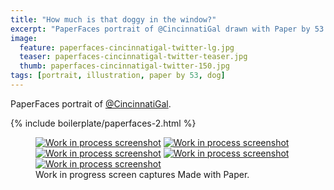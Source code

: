 ```yaml
---
title: "How much is that doggy in the window?"
excerpt: "PaperFaces portrait of @CincinnatiGal drawn with Paper by 53 on an iPad."
image: 
  feature: paperfaces-cincinnatigal-twitter-lg.jpg
  teaser: paperfaces-cincinnatigal-twitter-teaser.jpg
  thumb: paperfaces-cincinnatigal-twitter-150.jpg
tags: [portrait, illustration, paper by 53, dog]
---
```


PaperFaces portrait of [@CincinnatiGal](http://twitter.com/CincinnatiGal).

{% include boilerplate/paperfaces-2.html %}

<figure class="third">
  <a href="{{ site.url }}/images/paperfaces-cincinnatigal-process-1-lg.jpg"><img src="{{ site.url }}/images/paperfaces-cincinnatigal-process-1-600.jpg" alt="Work in process screenshot"></a>
  <a href="{{ site.url }}/images/paperfaces-cincinnatigal-process-2-lg.jpg"><img src="{{ site.url }}/images/paperfaces-cincinnatigal-process-2-600.jpg" alt="Work in process screenshot"></a>
  <a href="{{ site.url }}/images/paperfaces-cincinnatigal-process-3-lg.jpg"><img src="{{ site.url }}/images/paperfaces-cincinnatigal-process-3-600.jpg" alt="Work in process screenshot"></a>
  <a href="{{ site.url }}/images/paperfaces-cincinnatigal-process-4-lg.jpg"><img src="{{ site.url }}/images/paperfaces-cincinnatigal-process-4-600.jpg" alt="Work in process screenshot"></a>
  <a href="{{ site.url }}/images/paperfaces-cincinnatigal-process-5-lg.jpg"><img src="{{ site.url }}/images/paperfaces-cincinnatigal-process-5-600.jpg" alt="Work in process screenshot"></a>
  <figcaption>Work in progress screen captures Made with Paper.</figcaption>
</figure>